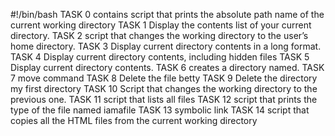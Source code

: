 #!/bin/bash
TASK 0 contains script that prints the absolute path name of the current working directory
TASK 1 Display the contents list of your current directory.
TASK 2 script that changes the working directory to the user’s home directory.
TASK 3 Display current directory contents in a long format.
TASK 4 Display current directory contents, including hidden files
TASK 5 Display current directory contents.
TASK 6 creates a directory named.
TASK 7 move command
TASK 8 Delete the file betty
TASK 9 Delete the directory my first directory
TASK 10 Script that changes the working directory to the previous one.
TASK 11 script that lists all files
TASK 12 script that prints the type of the file named iamafile
TASK 13 symbolic link
TASK 14 script that copies all the HTML files from the current working directory
